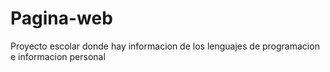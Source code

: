 # Pagina-web
Proyecto escolar donde hay informacion de los lenguajes de programacion e informacion personal
